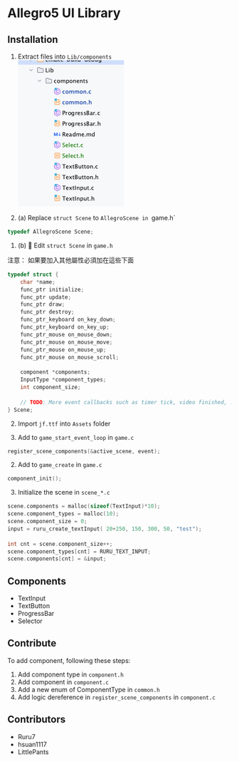 # Allegro5 UI Library

## Installation

1. Extract files into `Lib/components`  
![](.Readme_images/extract_files.png)

1. (a) Replace `struct Scene` to `AllegroScene in `game.h`

```c
typedef AllegroScene Scene;
```

1. (b) 🚫 Edit `struct Scene` in `game.h`

注意： 如果要加入其他屬性必須加在這些下面

```c
typedef struct {
    char *name;
    func_ptr initialize;
    func_ptr update;
    func_ptr draw;
    func_ptr destroy;
    func_ptr_keyboard on_key_down;
    func_ptr_keyboard on_key_up;
    func_ptr_mouse on_mouse_down;
    func_ptr_mouse on_mouse_move;
    func_ptr_mouse on_mouse_up;
    func_ptr_mouse on_mouse_scroll;
    
    component *components;
    InputType *component_types;
    int component_size;
    
    // TODO: More event callbacks such as timer tick, video finished, ...
} Scene;
```

2. Import `jf.ttf` into `Assets` folder

2. Add to `game_start_event_loop` in `game.c`

```c
register_scene_components(&active_scene, event);
```

2. Add to `game_create` in `game.c`

```c
component_init();
```

3. Initialize the scene in `scene_*.c`

```c    
scene.components = malloc(sizeof(TextInput)*10);
scene.component_types = malloc(10);
scene.component_size = 0;
input = ruru_create_textInput( 20+250, 150, 300, 50, "test");

int cnt = scene.component_size++;
scene.component_types[cnt] = RURU_TEXT_INPUT;
scene.components[cnt] = &input;
```

## Components
* TextInput
* TextButton
* ProgressBar
* Selector

## Contribute
To add component, following these steps:
1. Add component type in `component.h`
2. Add component in `component.c`
3. Add a new enum of ComponentType in `common.h`
4. Add logic dereference in `register_scene_components` in `component.c`

## Contributors

* Ruru7
* hsuan1117
* LittlePants